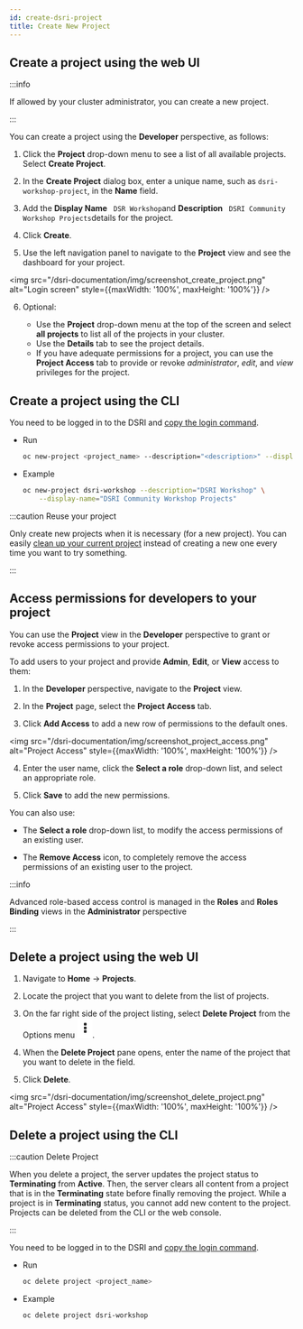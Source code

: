 ```yaml
---
id: create-dsri-project
title: Create New Project
---
```


## Create a project using the web UI

:::info 

If allowed by your cluster administrator, you can create a new project.

:::

You can create a project using the **Developer** perspective, as follows:

1. Click the **Project** drop-down menu to see a list of all available projects. Select **Create Project**.

2. In the **Create Project** dialog box, enter a unique name, such as `dsri-workshop-project`, in the **Name** field.

3. Add the **Display Name** ` DSR Workshop`and **Description** ` DSRI Community Workshop Projects`details for the project.

4. Click **Create**.

5. Use the left navigation panel to navigate to the **Project** view and see the dashboard for your project.

<img src="/dsri-documentation/img/screenshot_create_project.png" alt="Login screen" style={{maxWidth: '100%', maxHeight: '100%'}} />


6. Optional:

   - Use the **Project** drop-down menu at the top of the screen and select **all projects** to list all of the projects in your cluster.
   - Use the **Details** tab to see the project details.
   - If you have adequate permissions for a project, you can use the **Project Access** tab to provide or revoke *administrator*, *edit*, and *view* privileges for the project.

## Create a project using the CLI

You need to be logged in to the DSRI and [copy the login command](https://maastrichtu-ids.github.io/dsri-documentation/docs/openshift-install#login-in-the-terminal-with-oc).

* Run

  ```bash
  oc new-project <project_name> --description="<description>" --display-name="<display_name>"
  ```
  
* Example

  ```bash
  oc new-project dsri-workshop --description="DSRI Workshop" \
      --display-name="DSRI Community Workshop Projects"
  ```
  

:::caution Reuse your project

Only create new projects when it is necessary (for a new project). You can easily [clean up your current project](https://maastrichtu-ids.github.io/dsri-documentation/docs/create-dsri-project#delete-a-project-using-the-web-ui) instead of creating a new one every time you want to try something.

:::

## Access permissions for developers to your project

You can use the **Project** view in the **Developer** perspective to grant or revoke access permissions to your project.

To add users to your project and provide **Admin**, **Edit**, or **View** access to them:

1. In the **Developer** perspective, navigate to the **Project** view.

2. In the **Project** page, select the **Project Access** tab.

3. Click **Add Access** to add a new row of permissions to the default ones.

 <img src="/dsri-documentation/img/screenshot_project_access.png" alt="Project Access" style={{maxWidth: '100%', maxHeight: '100%'}} />


4. Enter the user name, click the **Select a role** drop-down list, and select an appropriate role.

5. Click **Save** to add the new permissions.

You can also use:

- The **Select a role** drop-down list, to modify the access permissions of an existing user.

- The **Remove Access** icon, to completely remove the access permissions of an existing user to the project.

:::info 

  Advanced role-based access control is managed in the **Roles** and **Roles Binding** views in the **Administrator** perspective

::: 

## Delete a project using the web UI

1. Navigate to **Home** → **Projects**.

2. Locate the project that you want to delete from the list of projects.

3. On the far right side of the project listing, select **Delete Project** from the Options menu ![kebab](data:image/png;base64,iVBORw0KGgoAAAANSUhEUgAAABsAAAAjCAIAAADqn+bCAAAACXBIWXMAAA7EAAAOxAGVKw4bAAAA+0lEQVRIie2WMQqEMBBFJ47gUXRBLyBYqbUXULCx9CR2XsAb6AlUEM9kpckW7obdZhwWYWHXX/3i8TPJZEKEUgpOlXFu3JX4V4kmB2qaZhgGKSUiZlkWxzEBC84N9zxv27bdO47Tti0Bs3at4wBgXVca/lJnfN/XPggCGmadIwAsywIAiGhZFk1ydy2EYJKgGCqK4vZUVVU0zKpxnmftp2mi4S/1GhG1N82DMWNNYVmW4zgqpRAxTVMa5t4evlg11nXd9/1eY57nSZIQMKtG13WllLu3bbvrOgJmdUbHwfur8Xniqw6Hh5UYRdGDNowwDA+WvP4UV+JPJ94B1gKUWcTOCT0AAAAASUVORK5CYII=).

4. When the **Delete Project** pane opens, enter the name of the project that you want to delete in the field.

5. Click **Delete**.

  <img src="/dsri-documentation/img/screenshot_delete_project.png" alt="Project Access" style={{maxWidth: '100%', maxHeight: '100%'}} />


## Delete a project using the CLI

:::caution Delete Project

When you delete a project, the server updates the project status to **Terminating** from **Active**. Then, the server clears all content from a project that is in the **Terminating** state before finally removing the project. While a project is in **Terminating** status, you cannot add new content to the project. Projects can be deleted from the CLI or the web console.

:::

You need to be logged in to the DSRI and [copy the login command](https://maastrichtu-ids.github.io/dsri-documentation/docs/openshift-install#login-in-the-terminal-with-oc).

* Run

  ```bash
  oc delete project <project_name>
  ```

  

* Example

  ```bash
  oc delete project dsri-workshop
  ```

  

